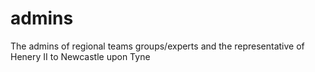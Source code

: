 # admins
The admins of regional teams groups/experts and the representative of Henery II to Newcastle upon Tyne
